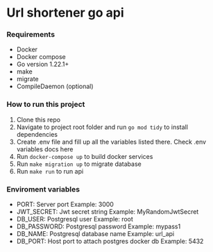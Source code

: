 # Url shortener go api

### Requirements
- Docker
- Docker compose
- Go version 1.22.1+
- make
- migrate
- CompileDaemon (optional)

### How to run this project
1. Clone this repo
2. Navigate to project root folder and run `go mod tidy` to install dependencies
3. Create .env file and fill up all the variables listed there. Check .env variables docs here
4. Run `docker-compose up` to build docker services
5. Run `make migration up` to migrate database
6. Run `make run` to run api

### Enviroment variables
 - PORT: Server port Example: 3000
- JWT_SECRET: Jwt secret string Example: MyRandomJwtSecret
- DB_USER: Postgresql user Example: root
- DB_PASSWORD: Postgresql password Example: mypass1
- DB_NAME: Postgresql database name Example: url_api
- DB_PORT: Host port to attach postgres docker db Example: 5432


